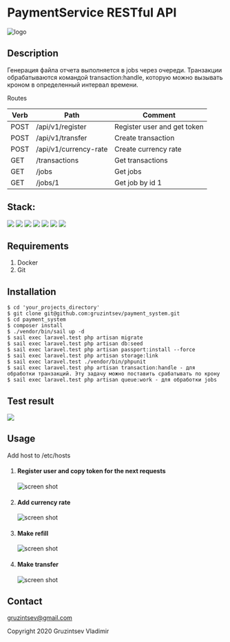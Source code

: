 # PaymentService RESTful API

![logo](https://miro.medium.com/max/625/1*N2jWB3rcBQdBpxhVbM_ZLg.png)

## Description
Генерация файла отчета выполняется в jobs через очереди.
Транзакции обрабатываются командой transaction:handle, которую можно вызывать кроном в определенный интервал времени.


Routes

| Verb   | Path                    | Comment                     |
| ------ | ----------------------- | ----------------------------|
| POST   | /api/v1/register        | Register user and get token |
| POST   | /api/v1/transfer        | Create transaction          |
| POST   | /api/v1/currency-rate   | Create currency rate        |
| GET    | /transactions           | Get transactions            |
| GET    | /jobs                   | Get jobs                    |
| GET    | /jobs/1                 | Get job by id 1             |

## Stack:
![](https://img.shields.io/badge/-Laravel_8.18.1-brightgreen.png)
![](https://img.shields.io/badge/-Sail-green.png)
![](https://img.shields.io/badge/-PHP_7.4-red.png)
![](https://img.shields.io/badge/-PHPUnit-blue.png)
![](https://img.shields.io/badge/-Nginx-important.png)
![](https://img.shields.io/badge/-MySQL-blueviolet.png)
![](https://img.shields.io/badge/-Redis-yellow.png)


## Requirements
1. Docker
2. Git

## Installation

```
$ cd 'your_projects_directory'
$ git clone git@github.com:gruzintsev/payment_system.git
$ cd payment_system
$ composer install
$ ./vendor/bin/sail up -d
$ sail exec laravel.test php artisan migrate
$ sail exec laravel.test php artisan db:seed
$ sail exec laravel.test php artisan passport:install --force
$ sail exec laravel.test php artisan storage:link
$ sail exec laravel.test ./vendor/bin/phpunit 
$ sail exec laravel.test php artisan transaction:handle - для обработки транзакций. Эту задачу можно поставить срабатывать по крону
$ sail exec laravel.test php artisan queue:work - для обработки jobs
```

## Test result

![](http://joxi.ru/YmEaxPwSwK8WMm.jpg)

## Usage
Add host to /etc/hosts

1. #### Register user and copy token for the next requests
    ![screen shot](http://joxi.ru/E2p14OaT7Ql1vA.jpg)
2. #### Add currency rate
    ![screen shot](http://joxi.ru/J2bV8Pwh0DPyY2.jpg)
3. #### Make refill
    ![screen shot](http://joxi.ru/bmoz43lF38DWdr.jpg)
4. #### Make transfer
    ![screen shot](http://joxi.ru/D2PY5Pwuq90xvA.jpg)

## Contact
[gruzintsev@gmail.com](mailto:gruzintsev@gmail.com)

Copyright 2020 Gruzintsev Vladimir

